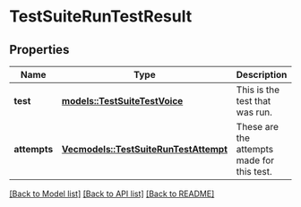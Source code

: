 # TestSuiteRunTestResult

## Properties

Name | Type | Description | Notes
------------ | ------------- | ------------- | -------------
**test** | [**models::TestSuiteTestVoice**](TestSuiteTestVoice.md) | This is the test that was run. | 
**attempts** | [**Vec<models::TestSuiteRunTestAttempt>**](TestSuiteRunTestAttempt.md) | These are the attempts made for this test. | 

[[Back to Model list]](../README.md#documentation-for-models) [[Back to API list]](../README.md#documentation-for-api-endpoints) [[Back to README]](../README.md)


